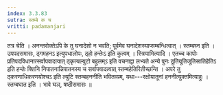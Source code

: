 ```yaml
---
index: 3.3.83
sutra: स्तम्बे क च
vritti: padamanjari
---
```


 तत्र चेति । अनन्तरोक्तेऽपि के तु घनादेशो न भवति; पूर्वमेव घनादेशस्याप्सम्बन्धित्वात् । स्तम्बघ्न इति । उपपदसमासः, ठ्गमहनऽ इत्युपधालोपः, ठ्हो हन्तेःऽ इति कुत्वम् । स्त्रियामित्यादि । एतच्च कापोः प्रतिपदविधानात्सर्वापवादत्वात् ठ्कृत्यल्युटो बहुलम्ऽ इति वचनाद्वा लभ्यते अन्ये पुनः ठूतियूतिजूतिसातिहेतिऽ इति हन्तेः क्तिनि निपातनान्निपातनस्य च सर्वापवादत्वात् स्तम्बहेतिरितीच्छन्ति । अपरे तु ठ्करणाधिकरणयोश्चऽ इति ल्युटि स्तम्बहननीति भवितव्यम्, यथा---रक्षोयातूनां हननीत्युक्तमित्याहुः । स्तम्बघात इति । भावे घञ्, षष्ठीसमासः ॥